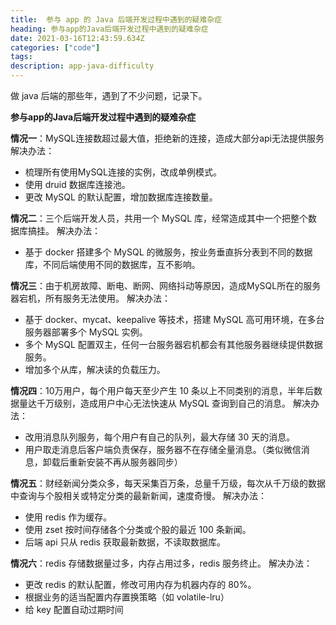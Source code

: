 ```yaml
---
title:  参与 app 的 Java 后端开发过程中遇到的疑难杂症
heading: 参与app的Java后端开发过程中遇到的疑难杂症
date: 2021-03-16T12:43:59.634Z
categories: ["code"]
tags: 
description: app-java-difficulty
---
```


做 java 后端的那些年，遇到了不少问题，记录下。

**参与app的Java后端开发过程中遇到的疑难杂症**

**情况一**：MySQL连接数超过最大值，拒绝新的连接，造成大部分api无法提供服务
解决办法：
- 梳理所有使用MySQL连接的实例，改成单例模式。
- 使用 druid 数据库连接池。
- 更改 MySQL 的默认配置，增加数据库连接数量。

**情况二**：三个后端开发人员，共用一个 MySQL 库，经常造成其中一个把整个数据库搞挂。
解决办法：
- 基于 docker 搭建多个 MySQL 的微服务，按业务垂直拆分表到不同的数据库，不同后端使用不同的数据库，互不影响。

**情况三**：由于机房故障、断电、断网、网络抖动等原因，造成MySQL所在的服务器宕机，所有服务无法使用。
解决办法：
- 基于 docker、mycat、keepalive 等技术，搭建 MySQL 高可用环境，在多台服务器部署多个 MySQL 实例。
- 多个 MySQL 配置双主，任何一台服务器宕机都会有其他服务器继续提供数据服务。
- 增加多个从库，解决读的负载压力。

**情况四**：10万用户，每个用户每天至少产生 10 条以上不同类别的消息，半年后数据量达千万级别，造成用户中心无法快速从 MySQL 查询到自己的消息。
解决办法：
- 改用消息队列服务，每个用户有自己的队列，最大存储 30 天的消息。
- 用户取走消息后客户端负责保存，服务器不在存储全量消息。（类似微信消息，卸载后重新安装不再从服务器同步）

**情况五**：财经新闻分类众多，每天采集百万条，总量千万级，每次从千万级的数据中查询与个股相关或特定分类的最新新闻，速度奇慢。
解决办法：
- 使用 redis 作为缓存。
- 使用 zset 按时间存储各个分类或个股的最近 100 条新闻。
- 后端 api 只从 redis 获取最新数据，不读取数据库。

**情况六**：redis 存储数据量过多，内存占用过多，redis 服务终止。
解决办法：
- 更改 redis 的默认配置，修改可用内存为机器内存的 80%。
- 根据业务的适当配置内存置换策略（如 volatile-lru）
- 给 key 配置自动过期时间




